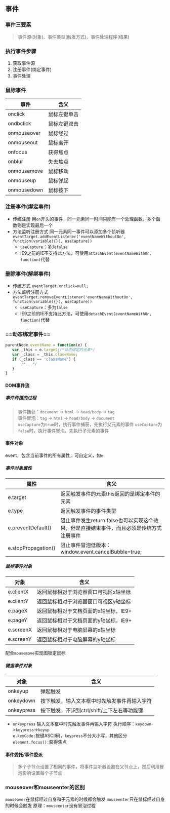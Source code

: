 ## 事件
### 事件三要素
> 事件源(对象)、事件类型(触发方式)、事件处理程序(结果)
### 执行事件步骤
1. 获取事件源
2. 注册事件(绑定事件)
3. 事件处理
### 鼠标事件
| 事件        | 含义         |
| ----------- | ------------ |
| onclick     | 鼠标左键单击 |
| ondbclick   | 鼠标左键双击 |
| onmouseover | 鼠标经过     |
| onmouseout  | 鼠标离开     |
| onfocus     | 获得焦点     |
| onblur      | 失去焦点     |
| onmousemove | 鼠标移动     |
| onmouseup   | 鼠标弹起     |
| onmousedown | 鼠标按下     |
### 注册事件(绑定事件)
- 传统注册
用`on`开头的事件，同一元素同一时间只能有一个处理函数，多个函数则是实现最后一个
- 方法监听注册方式
  同一元素同一事件可以添加多个侦听器 `eventTarget.addEventListener('eventNameWithoutOn', function(variable){}(, useCapture))`
  - `useCapture`：多为`false`
  - IE9之前的IE不支持此方法，可使用`attachEvent(eventNameWithOn, function)`代替
### 删除事件(解绑事件)
- 传统方式
  `eventTarget.onclick=null;`
- 方法监听注册方式
  `eventTarget.removeEventListener('eventNameWithoutOn', function(variable){}(, useCapture))`
  - `useCapture`：多为`false`
  - IE9之前的IE不支持此方法，可使用`detachEvent(eventNameWithOn, function)`代替
### ==动态绑定事件==
```js
parentNode.eventName = function(e) {
   var _this = e.target;/*动态绑定的元素*/
   var _class = _this.className;
   if (_class == 'className') {
       /*...*/
   }
}
```
#### DOM事件流
##### 事件传播的过程
> 事件捕获：`document` -> `html` -> `head/body` -> `tag`  
> 事件冒泡：`tag` -> `html` -> `head/body` -> `document`  
`useCapture`为`true`时，执行事件捕获，先执行父元素的事件
`useCapture`为`false`时，执行事件冒泡，先执行子元素的事件
#### 事件对象
event，包含当前事件的所有属性，可自定义，如`e`
##### 事件对象属性
| 属性                | 含义                                                                                     |
| ------------------- | ---------------------------------------------------------------------------------------- |
| e.target            | 返回触发事件的元素this返回的是绑定事件的元素                                             |
| e.type              | 返回触发事件的事件类型                                                                   |
| e.preventDefault()  | 阻止事件发生return false也可以实现这个效果，但是直接结束事件，而且必须是传统方式注册事件 |
| e.stopPropagation() | 阻止事件冒泡低版本：window.event.cancelBubble=true;                                      |
##### 鼠标事件对象
| 对象      | 含义                                  |
| --------- | ------------------------------------- |
| e.clientX | 返回鼠标相对于浏览器窗口可视区x轴坐标 |
| e.clientY | 返回鼠标相对于浏览器窗口可视区y轴坐标 |
| e.pageX   | 返回鼠标相对于文档页面的x轴坐标，IE9+   |
| e.pageY   | 返回鼠标相对于文档页面的y轴坐标，IE9+   |
| e.screenX | 返回鼠标相对于电脑屏幕的x轴坐标       |
| e.screenY | 返回鼠标相对于电脑屏幕的y轴坐标       |
配合`mousemove`实现图锁定鼠标
##### 键盘事件对象	
| 对象       | 含义                                         |
| ---------- | -------------------------------------------- |
| onkeyup    | 弹起触发                                     |
| onkeydown  | 按下触发，输入文本框中时先触发事件再输入字符 |
| onkeypress | 按下触发，不识别ctrl/shift/上下左右等功能键  |
- `onkeypress` 输入文本框中时先触发事件再输入字符
执行顺序：`keydown`->`keypress`->`keyup`  
`e.keyCode:`按键ASCII码，`keypress`不分大小写，其他区分				
`element.focus():`获得焦点	
#### 事件委托/事件委派
> 多个子节点设置了相同的事件，将事件监听器设置在父节点上，然后利用冒泡影响设置每个子节点
### mouseover和mouseenter的区别
`mouseover`在鼠标经过自身和子元素的时候都会触发
`mouseenter`只在鼠标经过自身的时候会触发
原理：`mouseenter`没有冒泡过程